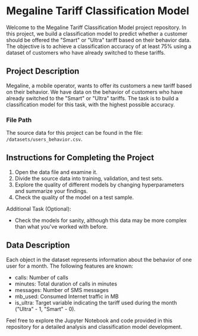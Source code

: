 # Megaline Tariff Classification Model

Welcome to the Megaline Tariff Classification Model project repository. In this project, we build a classification model to predict whether a customer should be offered the "Smart" or "Ultra" tariff based on their behavior data. The objective is to achieve a classification accuracy of at least 75% using a dataset of customers who have already switched to these tariffs.

## Project Description

Megaline, a mobile operator, wants to offer its customers a new tariff based on their behavior. We have data on the behavior of customers who have already switched to the "Smart" or "Ultra" tariffs. The task is to build a classification model for this task, with the highest possible accuracy.

### File Path

The source data for this project can be found in the file: `/datasets/users_behavior.csv`.

## Instructions for Completing the Project

1. Open the data file and examine it.
2. Divide the source data into training, validation, and test sets.
3. Explore the quality of different models by changing hyperparameters and summarize your findings.
4. Check the quality of the model on a test sample.

Additional Task (Optional):
- Check the models for sanity, although this data may be more complex than what you've worked with before.

## Data Description

Each object in the dataset represents information about the behavior of one user for a month. The following features are known:
- calls: Number of calls
- minutes: Total duration of calls in minutes
- messages: Number of SMS messages
- mb_used: Consumed Internet traffic in MB
- is_ultra: Target variable indicating the tariff used during the month ("Ultra" - 1, "Smart" - 0).

Feel free to explore the Jupyter Notebook and code provided in this repository for a detailed analysis and classification model development.